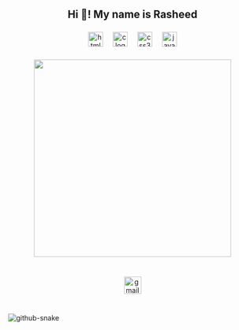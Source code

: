 <h2 align="center">Hi 👋! My name is Rasheed</h2>

###

<div align="center">
  <img src="https://cdn.jsdelivr.net/gh/devicons/devicon/icons/html5/html5-plain.svg" height="30" alt="html5 logo"  />
  <img width="12" />
  <img src="https://cdn.jsdelivr.net/gh/devicons/devicon/icons/c/c-line.svg" height="30" alt="c logo"  />
  <img width="12" />
  <img src="https://cdn.jsdelivr.net/gh/devicons/devicon/icons/css3/css3-plain.svg" height="30" alt="css3 logo"  />
  <img width="12" />
  <img src="https://skillicons.dev/icons?i=java" height="30" alt="java logo"  />
</div>

###

<div align="center">
  <img height="400" src="https://media4.giphy.com/media/v1.Y2lkPTc5MGI3NjExbXp6Mnl3eDE4cGQyZjMzYmhiZDYzenpienkwcjdmdGZpd3Jmc216ZiZlcD12MV9pbnRlcm5hbF9naWZfYnlfaWQmY3Q9Zw/GDWhpl6PTEbkI/giphy.gif"  />
</div>

###

<br clear="both">

<div align="center">
  <a href="tapalesrasheed123@gmail.com" target="_blank">
    <img src="https://img.shields.io/static/v1?message=Gmail&logo=gmail&label=tapalesrasheed123&color=D14836&logoColor=biege&labelColor=white&style=for-the-badge" height="35" alt="gmail logo"  />
  </a>
</div>

###

<br clear="both">

<picture>
  <source media="(prefers-color-scheme: dark)" srcset="https://raw.githubusercontent.com/tobiasmeyhoefer/tobiasmeyhoefer/output/github-snake-dark.svg" />
  <source media="(prefers-color-scheme: light)" srcset="https://raw.githubusercontent.com/tobiasmeyhoefer/tobiasmeyhoefer/output/github-snake.svg" />
  <img alt="github-snake" src="https://raw.githubusercontent.com/tobiasmeyhoefer/tobiasmeyhoefer/output/github-snake.svg" />
</picture>

###
